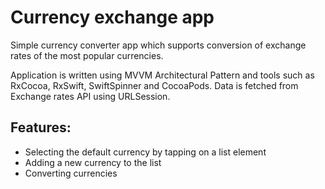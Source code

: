 # Currency exchange app

Simple currency converter app  which supports conversion of exchange rates of the most popular currencies. 

Application is written using MVVM Architectural Pattern and tools such as RxCocoa, RxSwift, SwiftSpinner and CocoaPods. 
Data is fetched from Exchange rates API using URLSession. 

## Features:
- Selecting the default currency by tapping on a list element
- Adding a new currency to the list 
- Converting currencies

